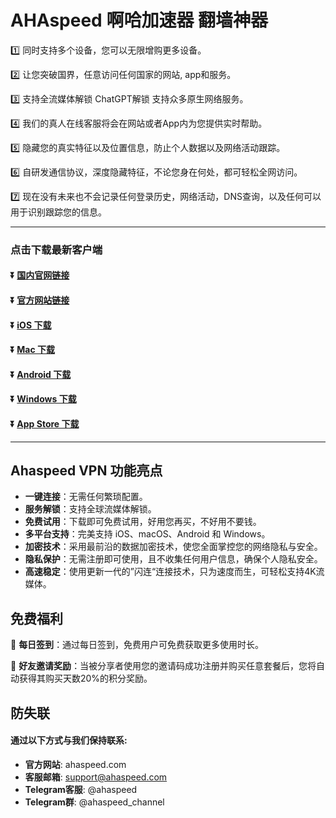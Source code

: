 # AHAspeed 啊哈加速器 翻墙神器
1️⃣ 同时支持多个设备，您可以无限增购更多设备。

2️⃣ 让您突破国界，任意访问任何国家的网站, app和服务。

3️⃣ 支持全流媒体解锁 ChatGPT解锁 支持众多原生网络服务。

4️⃣ 我们的真人在线客服将会在网站或者App内为您提供实时帮助。

5️⃣ 隐藏您的真实特征以及位置信息，防止个人数据以及网络活动跟踪。

6️⃣ 自研发通信协议，深度隐藏特征，不论您身在何处，都可轻松全网访问。

7️⃣ 现在没有未来也不会记录任何登录历史，网络活动，DNS查询，以及任何可以用于识别跟踪您的信息。

---
### 点击下载最新客户端
#### :arrow_double_down: [国内官网链接](https://r.aha666.com)
#### :arrow_double_down: [官方网站链接](https://www.ahaspeed.com/zh-hans)
#### :arrow_double_down: [iOS 下载](https://r.aha666.com/d/ios)
#### :arrow_double_down: [Mac 下载](https://r.aha666.com/d/ahaspeed_mac.pkg)
#### :arrow_double_down: [Android 下载](https://r.aha666.com/d/ahaspeed_android.apk)
#### :arrow_double_down: [Windows 下载](https://r.aha666.com/d/ahaspeed_win.exe)
#### :arrow_double_down: [App Store 下载](https://apps.apple.com/ca/app/ahaspeed/id1638643960)




---

## Ahaspeed VPN 功能亮点

- **一键连接**：无需任何繁琐配置。
- **服务解锁**：支持全球流媒体解锁。
- **免费试用**：下载即可免费试用，好用您再买，不好用不要钱。
- **多平台支持**：完美支持 iOS、macOS、Android 和 Windows。
- **加密技术**：采用最前沿的数据加密技术，使您全面掌控您的网络隐私与安全。
- **隐私保护**：无需注册即可使用，且不收集任何用户信息，确保个人隐私安全。
- **高速稳定**：使用更新一代的”闪连“连接技术，只为速度而生，可轻松支持4K流媒体。


## 免费福利
🎁 **每日签到**：通过每日签到，免费用户可免费获取更多使用时长。

🎁 **好友邀请奖励**：当被分享者使用您的邀请码成功注册并购买任意套餐后，您将自动获得其购买天数20%的积分奖励。



## 防失联
#### 通过以下方式与我们保持联系:

- **官方网站**: ahaspeed.com
- **客服邮箱**: support@ahaspeed.com
- **Telegram客服**: @ahaspeed
- **Telegram群**: @ahaspeed_channel
